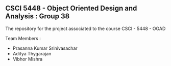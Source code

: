 CSCI 5448 - Object Oriented Design and Analysis : Group 38  
----------------------------------------------------------

The repository for the project associated to the course CSCI - 5448 - OOAD

Team Members :
  * Prasanna Kumar Srinivasachar
  * Aditya Thygarajan
  * Vibhor Mishra
